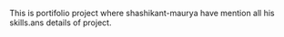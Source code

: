 This is portifolio project where shashikant-maurya have  mention all his skills.ans details of project.

